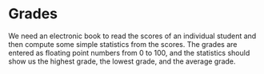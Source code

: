 # Grades
We need an electronic book to read the scores of an individual student and then compute some simple statistics from the scores. 
The grades are entered as floating point numbers from 0 to 100, and the statistics should show us the highest grade, the lowest grade, and the average grade.
